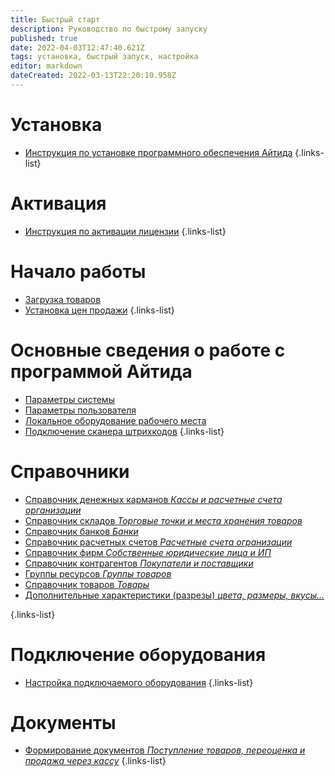 ```yaml
---
title: Быстрый старт
description: Руководство по быстрому запуску
published: true
date: 2022-04-03T12:47:40.621Z
tags: установка, быстрый запуск, настройка
editor: markdown
dateCreated: 2022-03-13T22:20:10.958Z
---
```


# Установка

-	[Инструкция по установке программного обеспечения Айтида](/docs/quick-start/install)
{.links-list}

# Активация

-	[Инструкция по активации лицензии](/docs/quick-start/activate)
{.links-list}

# Начало работы

-	[Загрузка товаров](/docs/quick-start/goods-import)
-	[Установка цен продажи](/docs/quick-start/goods-revaluation)
{.links-list}

# Основные сведения о работе с программой Айтида

-	[Параметры системы](/docs/quick-start/system-settings)
-	[Параметры пользователя](/docs/quick-start/user-settings)
-	[Локальное оборудование рабочего места](/docs/quick-start/local-devices)
-	[Подключение сканера штрихкодов](/docs/quick-start/barcode-scaner)
{.links-list}

# Справочники

-	[Справочник денежных карманов *Кассы и расчетные счета организации*](/docs/quick-start/money-pocket)
-	[Справочник складов *Торговые точки и места хранения товаров*](/docs/quick-start/warehouses)
-	[Справочник банков *Банки*](/docs/quick-start/banks)
-	[Справочник расчетных счетов *Расчетные счета огранизации*](/docs/quick-start/payment-accounts)
-	[Справочник фирм *Собственные юридические лица и ИП*](/docs/quick-start/firms)
-	[Справочник контрагентов *Покупатели и поставщики*](/docs/quick-start/clients)
-	[Группы ресурсов *Группы товаров*](/docs/quick-start/groups)
-	[Справочник товаров *Товары*](/docs/quick-start/goods)
-	[Дополнительные характеристики (разрезы) *цвета, размеры, вкусы...*](/docs/quick-start/characteristics)

{.links-list}

# Подключение оборудования

-	[Настройка подключаемого оборудования](/docs/quick-start/equipment)
{.links-list}

# Документы

-	[Формирование документов *Поступление товаров, переоценка и продажа через кассу*](/docs/quick-start/documents)
{.links-list}